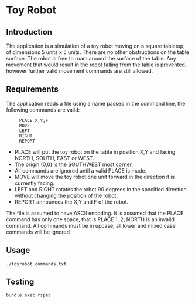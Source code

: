 # Toy Robot
## Introduction
The application is a simulation of a toy robot moving on a square tabletop, of dimensions 5 units x 5 units.
There are no other obstructions on the table surface. The robot is free to roam around the surface of the table.
Any movement that would result in the robot falling from the table is prevented, however further valid movement
commands are still allowed.

## Requirements
The application reads a file using a name passed in the command line, the following commands are valid:

```
     PLACE X,Y,F
     MOVE
     LEFT
     RIGHT
     REPORT
```

* PLACE will put the toy robot on the table in position X,Y and facing NORTH, SOUTH, EAST or WEST.
* The origin (0,0) is the SOUTHWEST most corner.
* All commands are ignored until a valid PLACE is made.
* MOVE will move the toy robot one unit forward in the direction it is currently
facing.
* LEFT and RIGHT rotates the robot 90 degrees in the specified direction without
changing the position of the robot.
* REPORT announces the X,Y and F of the robot.

The file is assumed to have ASCII encoding. It is assumed that the PLACE command has only one space, that is PLACE 1, 2,
NORTH is an invalid command. All commands must be in upcase, all lower and mixed case commands will be ignored

## Usage
`./toyrobot commands.txt`

## Testing
`bundle exec rspec`
